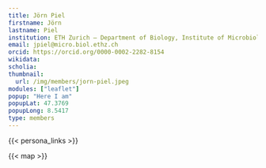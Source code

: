 ```yaml
---
title: Jörn Piel
firstname: Jörn
lastname: Piel
institution: ETH Zurich – Department of Biology, Institute of Microbiology (Lab for Microbial Interactions)
email: jpiel@micro.biol.ethz.ch
orcid: https://orcid.org/0000-0002-2282-8154
wikidata:
scholia:
thumbnail:
  url: /img/members/jorn-piel.jpeg
modules: ["leaflet"]
popup: "Here I am"
popupLat: 47.3769
popupLong: 8.5417
type: members
---
```


{{< persona_links >}}

{{< map >}}
